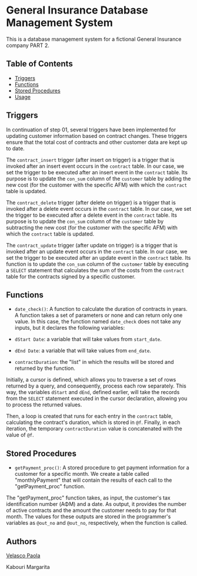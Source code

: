 # General Insurance Database Management System

This is a database management system for a fictional General Insurance company PART 2.  

## Table of Contents
- [Triggers](#triggers)
- [Functions](#functions)
- [Stored Procedures](#stored-procedures)
- [Usage](#usage)

 
## Triggers

In continuation of step 01, several triggers have been implemented for updating customer information based on contract changes. These triggers ensure that the total cost of contracts and other customer data are kept up to date.

The `contract_insert` trigger (after insert on trigger) is a trigger that is invoked after an insert event occurs in the `contract` table. In our case, we set the trigger to be executed after an insert event in the `contract` table. Its purpose is to update the `con_sum` column of the `customer` table by adding the new cost (for the customer with the specific AFM) with which the `contract` table is updated.

The `contract_delete` trigger (after delete on trigger) is a trigger that is invoked after a delete event occurs in the `contract` table. In our case, we set the trigger to be executed after a delete event in the `contract` table. Its purpose is to update the `con_sum` column of the `customer` table by subtracting the new cost (for the customer with the specific AFM) with which the `contract` table is updated.

The `contract_update` trigger (after update on trigger) is a trigger that is invoked after an update event occurs in the `contract` table. In our case, we set the trigger to be executed after an update event in the `contract` table. Its function is to update the `con_sum` column of the `customer` table by executing a `SELECT` statement that calculates the sum of the costs from the `contract` table for the contracts signed by a specific customer.


## Functions
- `date_check()`: A function to calculate the duration of contracts in years.
A function takes a set of parameters or none and can return only one value. In this case, the function named `date_check` does not take any inputs, but it declares the following variables:

- `dStart Date`: a variable that will take values from `start_date`.
- `dEnd Date`: a variable that will take values from `end_date`.
- `contractDuration`: the "list" in which the results will be stored and returned by the function.

Initially, a cursor is defined, which allows you to traverse a set of rows returned by a query, and consequently, process each row separately. This way, the variables `dStart` and `dEnd`, defined earlier, will take the records from the `SELECT` statement executed in the cursor declaration, allowing you to process the returned values.

Then, a loop is created that runs for each entry in the `contract` table, calculating the contract's duration, which is stored in `@f`. Finally, in each iteration, the temporary `contractDuration` value is concatenated with the value of `@f`.


## Stored Procedures
- `getPayment_proc()`: A stored procedure to get payment information for a customer for a specific month.
We create a table called "monthlyPayment" that will contain the results of each call to the "getPayment_proc" function.

The "getPayment_proc" function takes, as input, the customer's tax identification number (ΑΦΜ) and a date. As output, it provides the number of active contracts and the amount the customer needs to pay for that month. The values for these outputs are stored in the programmer's variables as `@out_no` and `@out_no`, respectively, when the function is called.

 
## Authors
[Velasco Paola](https://github.com/PaolaVlsc?tab=repositories)

Kabouri Margarita

